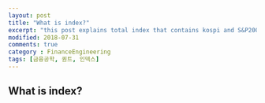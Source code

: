 ```yaml
---
layout: post
title: "What is index?"
excerpt: "this post explains total index that contains kospi and S&P200 and etc."
modified: 2018-07-31
comments: true
category : FinanceEngineering
tags: [금융공학, 퀀트, 인덱스]
---
```


What is index?
--------------------------------------------------------------------------------------------


